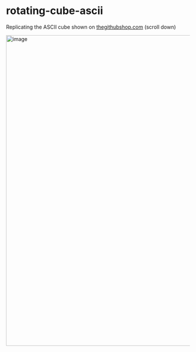 # rotating-cube-ascii

Replicating the ASCII cube shown on [thegithubshop.com](http://thegithubshop.com/) (scroll down)

<img width="850" alt="image" src="https://github.com/user-attachments/assets/8ade44c9-0421-4130-a92e-bfb71f13be44" />
